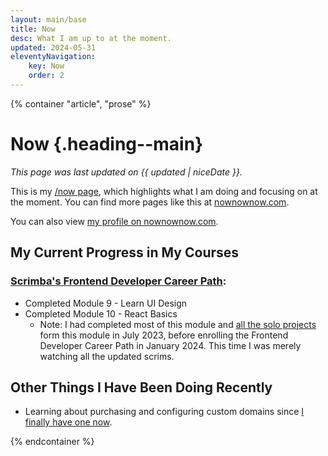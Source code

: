 ```yaml
---
layout: main/base
title: Now
desc: What I am up to at the moment.
updated: 2024-05-31
eleventyNavigation:
    key: Now
    order: 2
---
```


{% container "article", "prose" %}
# Now {.heading--main}

*This page was last updated on {{ updated | niceDate }}.*

This is my [/now page](https://nownownow.com/about), which highlights what I am doing and focusing on at the moment. You can find more pages like this at [nownownow.com](https://nownownow.com/2024-05-29-custom-domain-name-helenchong-dev).

You can also view [my profile on nownownow.com](https://nownownow.com/p/D9En).

## My Current Progress in My Courses

### [Scrimba's Frontend Developer Career Path](https://scrimba.com/learn/frontend):

* Completed Module 9 - Learn UI Design
* Completed Module 10 - React Basics
    * Note: I had completed most of this module and [all the solo projects](https://github.com/helenclx/Scrimba-React-Solo-Projects) form this module in July 2023, before enrolling the Frontend Developer Career Path in January 2024. This time I was merely watching all the updated scrims.

## Other Things I Have Been Doing Recently

* Learning about purchasing and configuring custom domains since [I finally have one now](/blog/posts/2024-05-29-custom-domain-name-helenchong-dev).

{% endcontainer %}
